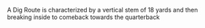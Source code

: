 A Dig Route is characterized by a vertical stem of 18 yards and then breaking inside to comeback towards the quarterback